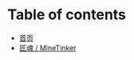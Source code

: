 # Table of contents

* [首页](README.md)
* [匠魂 / MineTinker](https://doc.skycraft.cn/v/plugins/minetinker)

